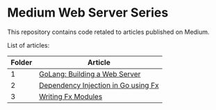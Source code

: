# Medium Web Server Series
 
 This repository contains code retaled to articles published on Medium.
 
 List of articles:
 
Folder | Article
--- | ---
1 | [GoLang: Building a Web Server](https://levelup.gitconnected.com/golang-building-a-web-server-2d34d4f90fa1)
2 | [Dependency Injection in Go using Fx](https://medium.com/swlh/dependency-injection-in-go-using-fx-6a623c5c5e01)
3 | [Writing Fx Modules](https://levelup.gitconnected.com/writing-fx-modules-517193b9c4f0)
